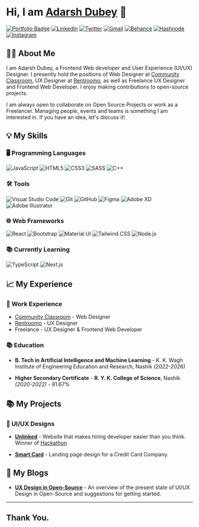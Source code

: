 # Hi, I am [Adarsh Dubey](https://bio.link/inclinedadarsh) 👋

[![Portfolio Badge](https://img.shields.io/badge/-Portfolio%20Website-000?style=for-the-badge&logo=googlechrome&logoColor=white)](https://adarshdubey.com)
[![LinkedIn](https://img.shields.io/badge/linkedin-%230077B5.svg?style=for-the-badge&logo=linkedin&logoColor=white)](https://linkedin.com/in/dubeyadarsh)
[![Twitter](https://img.shields.io/badge/Twitter-%231DA1F2.svg?style=for-the-badge&logo=Twitter&logoColor=white)](https://behance.net/dubeyadarsh)
[![Gmail](https://img.shields.io/badge/Gmail-D14836?style=for-the-badge&logo=gmail&logoColor=white)](mailto:dubeyadarshmain@gmail.com)
[![Behance](https://img.shields.io/badge/Behance-1769ff?style=for-the-badge&logo=behance&logoColor=white)](https://behance.net/dubeyadarsh)
[![Hashnode](https://img.shields.io/badge/Hashnode%20(Blogs)-2962FF?style=for-the-badge&logo=hashnode&logoColor=white)](https://behance.net/dubeyadarsh)
[![Instagram](https://img.shields.io/badge/Instagram-%23E4405F.svg?style=for-the-badge&logo=Instagram&logoColor=white)](https://instagram.com/inclinedadarsh)

## 👨‍💻 About Me

I am Adarsh Dubey, a Frontend Web developer and User Experience (UI/UX) Designer. I presently hold the positions of Web Designer at [Community Classroom](https://commclassroom.org), UX Designer at [Rentroomo](https://rentroomo.com), as well as Freelance UX Designer and Frontend Web Developer. I enjoy making contributions to open-source projects.

I am always open to collaborate on Open Source Projects or work as a Freelancer. Managing people, events and teams is something I am interested in. If you have an idea, let's discuss it!

## 💡 My Skills

### 🖥️ Programming Languages

![JavaScript](https://img.shields.io/badge/javascript-%23323330.svg?style=for-the-badge&logo=javascript&logoColor=%23F7DF1E)
![HTML5](https://img.shields.io/badge/html5-%23E34F26.svg?style=for-the-badge&logo=html5&logoColor=white)
![CSS3](https://img.shields.io/badge/css3-%231572B6.svg?style=for-the-badge&logo=css3&logoColor=white)
![SASS](https://img.shields.io/badge/SASS-hotpink.svg?style=for-the-badge&logo=SASS&logoColor=white)
![C++](https://img.shields.io/badge/c++-%2300599C.svg?style=for-the-badge&logo=c%2B%2B&logoColor=white)

### 🛠️ Tools

![Visual Studio Code](https://img.shields.io/badge/Visual%20Studio%20Code-007ACC?style=for-the-badge&logo=visual-studio-code&logoColor=white)
![Git](https://img.shields.io/badge/git-%23F05033.svg?style=for-the-badge&logo=git&logoColor=white)
![GitHub](https://img.shields.io/badge/github-%23121011.svg?style=for-the-badge&logo=github&logoColor=white)
![Figma](https://img.shields.io/badge/figma-%23F24E1E.svg?style=for-the-badge&logo=figma&logoColor=white)
![Adobe XD](https://img.shields.io/badge/Adobe%20XD-FF61F6?style=for-the-badge&logo=adobe-xd&logoColor=white)
![Adobe Illustrator](https://img.shields.io/badge/Adobe%20Illustrator-FF9A00?style=for-the-badge&logo=adobe-illustrator&logoColor=white)

### 🌐 Web Frameworks

![React](https://img.shields.io/badge/react-%2320232a.svg?style=for-the-badge&logo=react&logoColor=%2361DAFB)
![Bootstrap](https://img.shields.io/badge/bootstrap-%23563D7C.svg?style=for-the-badge&logo=bootstrap&logoColor=white)
![Material UI](https://img.shields.io/badge/material%20ui-%230081CB.svg?style=for-the-badge&logo=material-ui&logoColor=white)
![Tailwind CSS](https://img.shields.io/badge/tailwindcss-%2338B2AC.svg?style=for-the-badge&logo=tailwind-css&logoColor=white)
![Node.js](https://img.shields.io/badge/Node.js-43853D?style=for-the-badge&logo=node.js&logoColor=white)

### 📚 Currently Learning

![TypeScript](https://img.shields.io/badge/typescript-%23007ACC.svg?style=for-the-badge&logo=typescript&logoColor=white)
![Next.js](https://img.shields.io/badge/next.js-%23000000.svg?style=for-the-badge&logo=next.js&logoColor=white)

<!-- My Experience Section -->

## 📈 My Experience

### 🏢 Work Experience

- [Community Classroom](https://commclassroom.org) - Web Designer
- [Rentroomo](https://rentroomo.com) - UX Designer
- Freelance - UX Designer & Frontend Web Developer

### 📚 Education

- **B. Tech in Artificial Intelligence and Machine Learning** - K. K. Wagh Institute of Engineering Education and Research, Nashik *(2022-2026)*

- **Higher Secondary Certificate** - **R. Y. K. College of Science**, Nashik *(2020-2022)* - 81.67%

## 📚 My Projects

### 📱 UI/UX Designs

- [**Unlinked**](https://www.behance.net/gallery/152416557/Website-for-hiring-developers-Hackathon-Winner) - Website that makes hiring developer easier than you think. Winner of [Hackathon](https://www.youtube.com/watch?v=dItWfsngLJs&feature=youtu.be)

- [**Smart Card**](https://www.behance.net/gallery/152299365/Credit-Card-Company-Landing-Page-Design) - Landing page design for a Credit Card Company.

<!-- Section for blogs -->

## 📝 My Blogs

- [**UX Design in Open-Source**](https://blog.commclassroom.org/ux-design-in-open-source) - An overview of the present state of UI/UX Design in Open-Source and suggestions for getting started.

---

## Thank You.